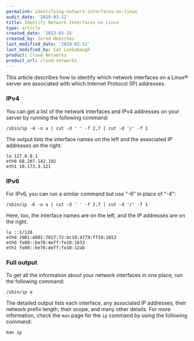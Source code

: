 ```yaml
---
permalink: identifying-network-interfaces-on-linux
audit_date: '2019-03-12'
title: Identify Network Interfaces on Linux
type: article
created_date: '2013-03-15'
created_by: Jered Heeschen
last_modified_date: '2019-03-12'
last_modified_by: Cat Lookabaugh
product: Cloud Networks
product_url: cloud-networks
---
```


This article describes how to identify which network interfaces on a Linux® 
server are associated with which Internet Protocol (IP) addresses.

### IPv4

You can get a list of the network interfaces and IPv4 addresses on your server by 
running the following command:

    /sbin/ip -4 -o a | cut -d ' ' -f 2,7 | cut -d '/' -f 1

The output lists the interface names on the left and the associated IP addresses on the right.

    lo 127.0.0.1
    eth0 68.207.142.192
    eth1 10.173.3.121

### IPv6

For IPv6, you can run a similar command but use "-6" in place of "-4":

    /sbin/ip -6 -o a | cut -d ' ' -f 2,7 | cut -d '/' -f 1

Here, too, the interface names are on the left, and the IP addresses are on the right.

    lo ::1/128
    eth0 2001:4801:7817:72:bc18:4779:ff10:1653
    eth0 fe80::be76:4eff:fe10:1633
    eth1 fe80::be76:4eff:fe10:12ab

### Full output

To get all the information about your network interfaces in one place, run the following command:

    /sbin/ip a

The detailed output lists each interface, any associated IP addresses, their network prefix 
length, their scope, and many other details.  For more information, check the 
`man` page for the `ip` command by using the following command:

    man ip

